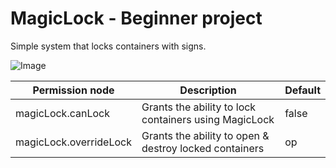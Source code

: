 # MagicLock - Beginner project

Simple system that locks containers with signs.

![Image](https://i.gyazo.com/36540bf94d8381717872465f090153cb.png)

Permission node | Description | Default
------------ | ------------- | -----------
magicLock.canLock | Grants the ability to lock containers using MagicLock | false
magicLock.overrideLock | Grants the ability to open & destroy locked containers | op
